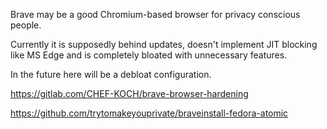Brave may be a good Chromium-based browser for privacy conscious people.

Currently it is supposedly behind updates, doesn't implement JIT blocking like MS Edge and is completely bloated with unnecessary features.

In the future here will be a debloat configuration.

https://gitlab.com/CHEF-KOCH/brave-browser-hardening

https://github.com/trytomakeyouprivate/braveinstall-fedora-atomic

